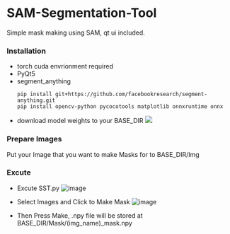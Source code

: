 # SAM-Segmentation-Tool
Simple mask making using SAM, qt ui included.

### Installation
- torch cuda envrionment required
- PyQt5
- segment_anything
  ```
  pip install git+https://github.com/facebookresearch/segment-anything.git
  pip install opencv-python pycocotools matplotlib onnxruntime onnx
  ```
- download model weights to your BASE_DIR ![](https://dl.fbaipublicfiles.com/segment_anything/sam_vit_h_4b8939.pth)

### Prepare Images
Put your Image that you want to make Masks for to BASE_DIR/Img

### Excute
- Excute SST.py
  ![image](https://github.com/jellyho/SAM-Segmentation-Tool/assets/20741606/e0082620-7241-49e0-aed5-f919a9c32794)

- Select Images and Click to Make Mask
  ![image](https://github.com/jellyho/SAM-Segmentation-Tool/assets/20741606/f2549d1b-65fa-4c8d-b1b7-f883a347c70a)

- Then Press Make, .npy file will be stored at BASE_DIR/Mask/(img_name)_mask.npy
